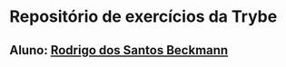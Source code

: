 # Repositório de exercícios da Trybe
## Aluno: [Rodrigo dos Santos Beckmann](https://www.linkedin.com/in/rodrigobeckmann/)
